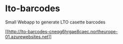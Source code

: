 # lto-barcodes
Small Webapp to generate LTO casette barcodes

[[http://lto-barcodes-cneqg6hrgae8caec.northeurope-01.azurewebsites.net]]
